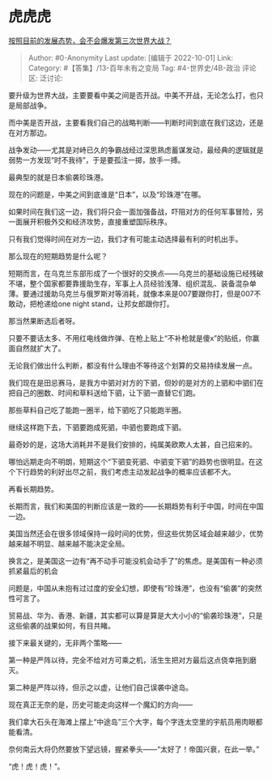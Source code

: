 # 虎虎虎
[按照目前的发展态势，会不会爆发第三次世界大战？](https://www.zhihu.com/question/519000623/answer/2697274771)

> Author: #0-Anonymity
> Last update: [编辑于 2022-10-01]
> Link:
> Category: #【答集】/13-百年未有之变局
> Tag: #4-世界史/4B-政治
> 评论区:
> 泛讨论:

要升级为世界大战，主要要看中美之间是否开战。中美不开战，无论怎么打，也只是局部战争。

而中美是否开战，主要看我们自己的战略判断——判断时间到底在我们这边，还是在对方那边。

战争发动——尤其是对峙已久的争霸战经过深思熟虑蓄谋发动，最经典的逻辑就是弱势一方发现“时不我待”，于是要孤注一掷，放手一搏。

最典型的就是日本偷袭珍珠港。

现在的问题是，中美之间到底谁是“日本”，以及“珍珠港”在哪。

如果时间在我们这一边，我们将只会一面加强备战，吓阻对方的任何军事冒险，另一面展开积极外交和经济攻势，直接重塑国际秩序。

只有我们觉得时间在对方一边，我们才有可能主动选择最有利的时机出手。

那么现在的短期趋势是什么呢？

短期而言，在乌克兰东部形成了一个很好的交换点——乌克兰的基础设施已经残破不堪，整个国家都要靠援助生存，军事上人员经验浅薄、组织混乱、装备混杂单薄。要通过援助乌克兰与俄罗斯对等消耗，就像本来是007要跟你打，但是007不敢动，把枪递给one night stand，让邦女郎跟你打。

那当然果断选后者呀。

只要不要话太多、不用红电线做炸弹、在枪上贴上“不补枪就是傻x”的贴纸，你赢面自然就扩大了。

无论我们做出什么判断，都没有什么理由不等待这个划算的交易持续发展一点。

我们现在是田忌赛马，是我方中驷对对方的下驷，但妙的是对方的上驷和中驷们在把自己的圈数、时间和草料送给下驷，让下驷一直替它们跑。

那些草料自己吃了能跑一圈半，给下驷吃了只能跑半圈。

继续这样跑下去，下驷要跑成死驷，中驷也要跑成下驷。

最奇妙的是，这场大消耗并不是我们安排的，纯属美欧欺人太甚，自己招来的。

哪怕远期走向不明朗，短期这个“下驷变死驷、中驷变下驷”的趋势也很明显。在这个下行趋势的利好出尽之前，我们考虑主动发起战争的概率应该都不大。

再看长期趋势。

长期而言，我们和美国的判断应该是一致的——长期趋势有利于中国，时间在中国一边。

美国当然还会在很多领域保持一段时间的优势，但这些优势区域会越来越少，优势越来越不明显、越来越不能决定全局。

换言之，是美国这一边有“再不动手可能没机会动手了”的焦虑。是美国有一种必须抓紧最后的机会

问题是，中国从未抱有过过度的安全幻想，即使有“珍珠港”，也没有“偷袭”的突然性可言了。

贸易战、华为、香港、新疆，其实都可以算是算是大大小小的“偷袭珍珠港”，只是这些偷袭的战果如何，有目共睹。

接下来最关键的，无非两个策略——

第一种是严阵以待，完全不给对方可乘之机，活生生把对方最后这点侥幸拖到磨灭。

第二种是严阵以待，但示之以虚，让他们自己误袭中途岛。

现在真正无奈的是，历史可能走向这样一个魔幻的方向——

我们拿大石头在海滩上摆上“中途岛”三个大字，每个字连太空里的宇航员用肉眼都能看清。

奈何南云大将仍然要放下望远镜，握紧拳头——“太好了！帝国兴衰，在此一举。”

“虎！虎！虎！”。

